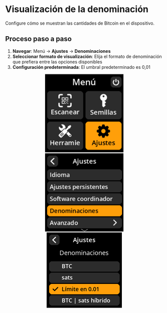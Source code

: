 # Visualización de la denominación

Configure cómo se muestran las cantidades de Bitcoin en el dispositivo.

## Proceso paso a paso

1. **Navegar**: Menú → **Ajustes** → **Denominaciones**
2. **Seleccionar formato de visualización**: Elija el formato de denominación que prefiera entre las opciones disponibles
3. **Configuración predeterminada**: El umbral predeterminado es 0,01

<div align="center">
     <img src="images/HomeScreenSettingsSelectView.png" alt="Menú de selección de ajustes" width="250"/>
</div>

<div align="center">
     <img src="images/SettingsMainMenuDenominationDisplaySelectView.png" alt="Menú de selección de visualización de denominación" width="250"/>
</div>

<div align="center">
     <img src="images/SettingsEntryUpdateSelectionView_denomination.png" alt="Opciones de visualización de denominación" ancho="250"/>
</div>
